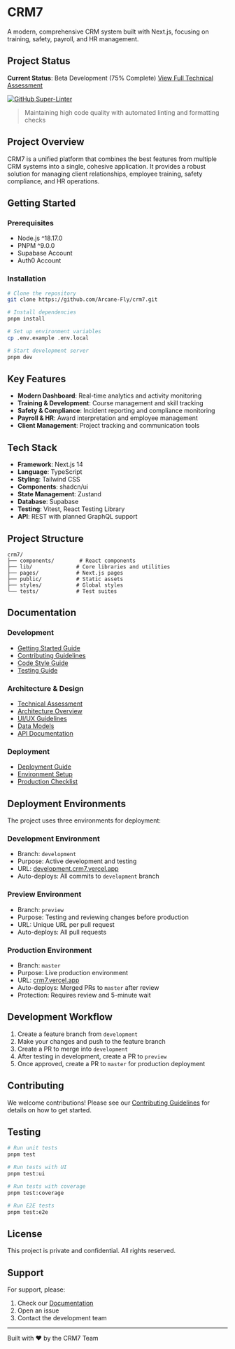 # CRM7

A modern, comprehensive CRM system built with Next.js, focusing on training, safety, payroll, and HR management.

## Project Status

**Current Status**: Beta Development (75% Complete)
[View Full Technical Assessment](docs/TECHNICAL_ASSESSMENT.md)

[![GitHub Super-Linter](https://github.com/Arcane-Fly/crm7/actions/workflows/super-linter.yml/badge.svg)](https://github.com/marketplace/actions/super-linter)

> Maintaining high code quality with automated linting and formatting checks

## Project Overview

CRM7 is a unified platform that combines the best features from multiple CRM systems into a single, cohesive application. It provides a robust solution for managing client relationships, employee training, safety compliance, and HR operations.

## Getting Started

### Prerequisites

- Node.js ^18.17.0
- PNPM ^9.0.0
- Supabase Account
- Auth0 Account

### Installation

```bash
# Clone the repository
git clone https://github.com/Arcane-Fly/crm7.git

# Install dependencies
pnpm install

# Set up environment variables
cp .env.example .env.local

# Start development server
pnpm dev
```

## Key Features

- **Modern Dashboard**: Real-time analytics and activity monitoring
- **Training & Development**: Course management and skill tracking
- **Safety & Compliance**: Incident reporting and compliance monitoring
- **Payroll & HR**: Award interpretation and employee management
- **Client Management**: Project tracking and communication tools

## Tech Stack

- **Framework**: Next.js 14
- **Language**: TypeScript
- **Styling**: Tailwind CSS
- **Components**: shadcn/ui
- **State Management**: Zustand
- **Database**: Supabase
- **Testing**: Vitest, React Testing Library
- **API**: REST with planned GraphQL support

## Project Structure

```tree
crm7/
├── components/        # React components
├── lib/              # Core libraries and utilities
├── pages/            # Next.js pages
├── public/           # Static assets
├── styles/           # Global styles
└── tests/            # Test suites
```

## Documentation

### Development

- [Getting Started Guide](docs/GETTING_STARTED.md)
- [Contributing Guidelines](docs/CONTRIBUTING.md)
- [Code Style Guide](docs/CODE_STYLE.md)
- [Testing Guide](docs/TESTING.md)

### Architecture & Design

- [Technical Assessment](docs/TECHNICAL_ASSESSMENT.md)
- [Architecture Overview](docs/ARCHITECTURE.md)
- [UI/UX Guidelines](docs/UI_UX_GUIDELINES.md)
- [Data Models](docs/DATA_MODELS.md)
- [API Documentation](docs/API.md)

### Deployment

- [Deployment Guide](docs/DEPLOYMENT.md)
- [Environment Setup](docs/ENVIRONMENT.md)
- [Production Checklist](docs/PRODUCTION_CHECKLIST.md)

## Deployment Environments

The project uses three environments for deployment:

### Development Environment

- Branch: `development`
- Purpose: Active development and testing
- URL: [development.crm7.vercel.app](https://development.crm7.vercel.app)
- Auto-deploys: All commits to `development` branch

### Preview Environment

- Branch: `preview`
- Purpose: Testing and reviewing changes before production
- URL: Unique URL per pull request
- Auto-deploys: All pull requests

### Production Environment

- Branch: `master`
- Purpose: Live production environment
- URL: [crm7.vercel.app](https://crm7.vercel.app)
- Auto-deploys: Merged PRs to `master` after review
- Protection: Requires review and 5-minute wait

## Development Workflow

1. Create a feature branch from `development`
2. Make your changes and push to the feature branch
3. Create a PR to merge into `development`
4. After testing in development, create a PR to `preview`
5. Once approved, create a PR to `master` for production deployment

## Contributing

We welcome contributions! Please see our [Contributing Guidelines](docs/CONTRIBUTING.md) for details on how to get started.

## Testing

```bash
# Run unit tests
pnpm test

# Run tests with UI
pnpm test:ui

# Run tests with coverage
pnpm test:coverage

# Run E2E tests
pnpm test:e2e
```

## License

This project is private and confidential. All rights reserved.

## Support

For support, please:

1. Check our [Documentation](docs/)
1. Open an issue
1. Contact the development team

---

Built with ❤️ by the CRM7 Team
